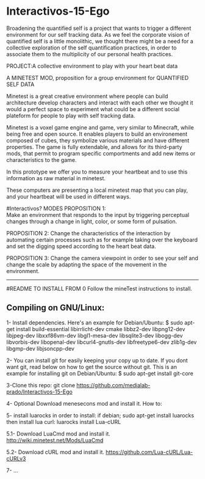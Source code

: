 # Interactivos-15-Ego


Broadening the quantified self is a project that wants to trigger a different environment for our self tracking data. 
As we feel the corporate vision of quantified self is a little monolithic, we thought there might be a need for a collective exploration of the self quantification practices, in order to associate them to the multiplicity of our personal health practices. 

PROJECT:A collective environment to play with your heart beat data

A MINETEST MOD, proposition for a group environment for QUANTIFIED SELF DATA

Minetest is a great creative environment where people can build architecture develop characters and interact with each other we thought it would a perfect space to experiment what could be a different social plateform for people to play with self tracking data.

Minetest is a voxel game engine and game, very similar to Minecraft, while being free and open source. It enables players to build an environement composed of cubes, they symbolize various materials and have different properties. The game is fully extendable, and allows for its third-party mods, that permit to program specific comportments and add new items or characteristics to the game.



In this prototype we offer you to measure your heartbeat and to use this information as raw material in minetest.

These computers are presenting a local minetest map that you can play, and your heartbeat will be used in different ways.


#Interactivos? MODES
PROPOSITION 1:  
Make an environment that responds to the input by triggering perceptual changes through a change in light, color, or some form of pulsation.

PROPOSITION 2:
Change the characteristics of the interaction by automating certain processes such as for example taking over the keyboard and set the digging speed according to the heart beat data.

PROPOSITION 3:
Change the camera viewpoint in order to see your self and change the scale by adapting the space of the movement in the environment.

-------------

#README TO INSTALL FROM 0
Follow the mineTest instructions to install.

Compiling on GNU/Linux:
-----------------------

1- Install dependencies. Here's an example for Debian/Ubuntu:
$ sudo apt-get install build-essential libirrlicht-dev cmake libbz2-dev libpng12-dev libjpeg-dev libxxf86vm-dev libgl1-mesa-dev libsqlite3-dev libogg-dev libvorbis-dev libopenal-dev libcurl4-gnutls-dev libfreetype6-dev zlib1g-dev libgmp-dev libjsoncpp-dev

2- You can install git for easily keeping your copy up to date.
If you dont want git, read below on how to get the source without git.
This is an example for installing git on Debian/Ubuntu:
$ sudo apt-get install git-core

3-Clone this repo:
git clone https://github.com/medialab-prado/Interactivos-15-Ego

4- Optional Download menesecons mod and install it.
How to:

5- install luarocks in order to install: if debian; sudo apt-get install luarocks
then install lua curl: luarocks install Lua-cURL

5.1- Download LuaCmd mod and install it.
http://wiki.minetest.net/Mods/LuaCmd

5.2- Download cURL mod and install it.
https://github.com/Lua-cURL/Lua-cURLv3

7- ...
